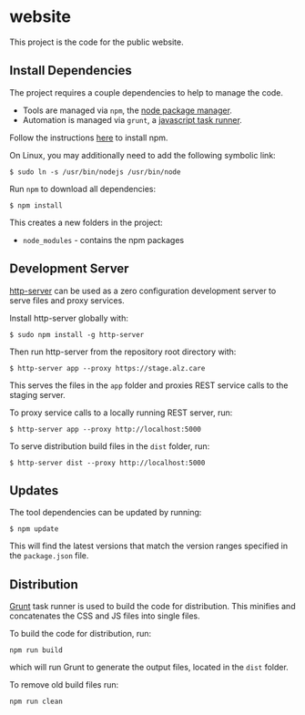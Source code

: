 # website

This project is the code for the public website.

## Install Dependencies

The project requires a couple dependencies to help to manage the code.

* Tools are managed via `npm`, the [node package manager](https://www.npmjs.org/).
* Automation is managed via `grunt`, a [javascript task runner](http://gruntjs.com).

Follow the instructions [here](https://github.com/joyent/node/wiki/Installing-Node.js-via-package-manager) to install npm.

On Linux, you may additionally need to add the following symbolic link:

```
$ sudo ln -s /usr/bin/nodejs /usr/bin/node
```

Run `npm` to download all dependencies:

```
$ npm install
```

This creates a new folders in the project:

* `node_modules` - contains the npm packages

## Development Server

[http-server](https://www.npmjs.com/package/http-server) can be used as a zero
configuration development server to serve files and proxy services.

Install http-server globally with:

```
$ sudo npm install -g http-server
```

Then run http-server from the repository root directory with:

```
$ http-server app --proxy https://stage.alz.care
```

This serves the files in the `app` folder and proxies REST service calls to the
staging server.

To proxy service calls to a locally running REST server, run:

```
$ http-server app --proxy http://localhost:5000
```

To serve distribution build files in the `dist` folder, run:

```
$ http-server dist --proxy http://localhost:5000
```

## Updates

The tool dependencies can be updated by running:

```
$ npm update
```

This will find the latest versions that match the version ranges specified in the `package.json` file.

## Distribution

[Grunt](http://gruntjs.com/) task runner is used to build the code for distribution.
This minifies and concatenates the CSS and JS files into single files.

To build the code for distribution, run:

```
npm run build
```

which will run Grunt to generate the output files, located in the `dist` folder.

To remove old build files run:

```
npm run clean
```
